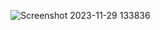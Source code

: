 ![Screenshot 2023-11-29 133836](https://github.com/fariskt/MovieSpace/assets/113295885/aa2e2830-0d94-46f9-9784-97a43118fa47)
